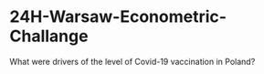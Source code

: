 # 24H-Warsaw-Econometric-Challange
What were drivers of the level of Covid-19 vaccination in Poland? 
